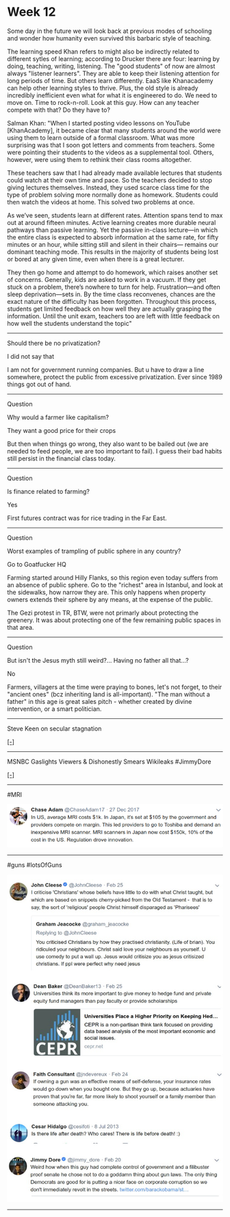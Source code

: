 # Week 12

Some day in the future we will look back at previous modes of
schooling and wonder how humanity even survived this barbaric style of
teaching.

The learning speed Khan refers to might also be indirectly related to
different sytles of learning; according to Drucker there are four:
learning by doing, teaching, writing, listening. The "good students"
of now are almost always "listener learners". They are able to keep
their listening attention for long periods of time. But others learn
differently. EaaS like Khanacademy can help other learning styles to
thrive. Plus, the old style is already incredibly inefficient even
what for what it is engineered to do. We need to move on. Time to
rock-n-roll. Look at this guy. How can any teacher compete with that?
Do they have to?

Salman Khan: "When I started posting video lessons on YouTube
[KhanAcademy], it became clear that many students around the world
were using them to learn outside of a formal classroom. What was more
surprising was that I soon got letters and comments from
teachers. Some were pointing their students to the videos as a
supplemental tool. Others, however, were using them to rethink their
class­ rooms altogether.

These teachers saw that I had already made available lec­tures that
students could watch at their own time and pace. So the teachers
decided to stop giving lectures themselves. Instead, they used scarce
class time for the type of problem­ solving more normally done as
homework. Students could then watch the videos at home. This solved
two problems at once.

As we’ve seen, students learn at different rates. Attention spans tend
to max out at around fifteen minutes. Active learn­ing creates more
durable neural pathways than passive learn­ing. Yet the passive
in-class lecture—in which the entire class is expected to absorb
information at the same rate, for fifty min­utes or an hour, while
sitting still and silent in their chairs— remains our dominant
teaching mode. This results in the majority of students being lost or
bored at any given time, even when there is a great lecturer.

They then go home and attempt to do homework, which raises another set
of concerns. Generally, kids are asked to work in a vacuum. If they
get stuck on a problem, there’s nowhere to turn for
help. Frustration—and often sleep deprivation—sets in. By the time
class reconvenes, chances are the exact nature of the difficulty has
been forgotten. Throughout this process, students get limited feedback
on how well they are actually grasping the information. Until the unit
exam, teachers too are left with little feedback on how well the
students understand the topic"

---

Should there be no privatization?

I did not say that

I am not for government running companies. But u have to draw a line somewhere, protect the public from excessive privatization. Ever since 1989 things got out of hand.

---

Question

Why would a farmer like capitalism?

They want a good price for their crops

But then when things go wrong, they also want to be bailed out (we are needed to feed people, we are too important to fail). I guess their bad habits still persist in the financial class today.

---

Question

Is finance related to farming?

Yes

First futures contract was for rice trading in the Far East.

---

Question

Worst examples of trampling of public sphere in any country?

Go to Goatfucker HQ

Farming started around Hilly Flanks, so this region even today suffers
from an absence of public sphere. Go to the "richest" area in
Istanbul, and look at the sidewalks, how narrow they are. This only
happens when property owners extends their sphere by any means, at the
expense of the public.

The Gezi protest in TR, BTW, were not primarly about protecting the
greenery. It was about protecting one of the few remaining public
spaces in that area.

---

Question

But isn't the Jesus myth still weird?... Having no father all that...?

No

Farmers, villagers at the time were praying to bones, let's not
forget, to their "ancient ones" (bcz inheriting land is
all-important). "The man without a father" in this age is great sales
pitch - whether created by divine intervention, or a smart politician.

---

Steve Keen on secular stagnation

[[-]](https://youtu.be/_zvmnKVGMKc)

---

MSNBC Gaslights Viewers & Dishonestly Smears Wikileaks \#JimmyDore

[[-]](https://youtu.be/IYSOmD5LyYs)

---

\#MRI

![](37-58.png)

---

\#guns \#lotsOfGuns

![](out.jpg)

---

